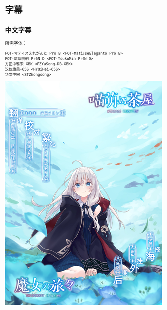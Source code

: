 # 字幕

## 中文字幕

所需字体：
```
FOT-マティスえれがんと Pro B <FOT-MatisseEleganto Pro B>
FOT-筑紫明朝 Pr6N D <FOT-TsukuMin Pr6N D>
方正中雅宋_GBK <FZYaSong-DB-GBK>
汉仪旗黑-65S <HYQiHei-65S>
华文中宋 <STZhongsong>
```

![](poster1.jpg)